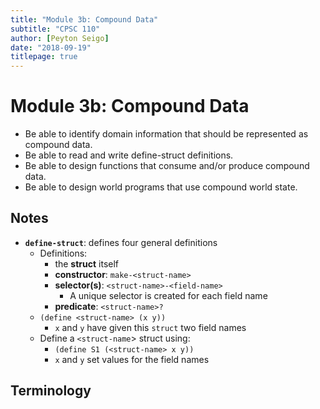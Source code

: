 ```yaml
---
title: "Module 3b: Compound Data"
subtitle: "CPSC 110"
author: [Peyton Seigo]
date: "2018-09-19"
titlepage: true
---
```


# Module 3b: Compound Data

- Be able to identify domain information that should be represented as compound data.
- Be able to read and write define-struct definitions.
- Be able to design functions that consume and/or produce compound data.
- Be able to design world programs that use compound world state.


## Notes

- **`define-struct`**: defines four general definitions
  - Definitions:
    - the **struct** itself
    - **constructor**: `make-<struct-name>`
    - **selector(s)**: `<struct-name>-<field-name>`
      - A unique selector is created for each field name
    - **predicate**: `<struct-name>?`
  - `(define <struct-name> (x y))`
    - `x` and `y` have given this `struct` two field names
  - Define a `<struct-name`> struct using:
    - `(define S1 (<struct-name> x y))`
    - `x` and `y` set values for the field names

## Terminology
